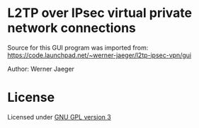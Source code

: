 #  L2TP over IPsec virtual private network connections

Source for this GUI program was imported from:
https://code.launchpad.net/~werner-jaeger/l2tp-ipsec-vpn/gui

Author: Werner Jaeger

# License
Licensed under [GNU GPL version 3](GPL)
